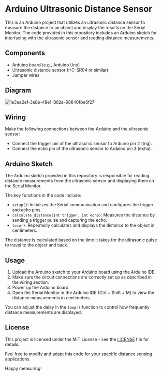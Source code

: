# Arduino Ultrasonic Distance Sensor

This is an Arduino project that utilizes an ultrasonic distance sensor to measure the distance to an object and display the results on the Serial Monitor. The code provided in this repository includes an Arduino sketch for interfacing with the ultrasonic sensor and reading distance measurements.

## Components

- Arduino board (e.g., Arduino Uno)
- Ultrasonic distance sensor (HC-SR04 or similar)
- Jumper wires


## Diagram
![1e3ea2ef-3a8e-48e1-882a-98640fbe6f27](https://github.com/vinayaksoni1729/Arduino-Smart-blind-Glasses/assets/113187290/5dc5fd41-edc6-470d-a1e3-bde66a0088bb)
## Wiring

Make the following connections between the Arduino and the ultrasonic sensor:

- Connect the trigger pin of the ultrasonic sensor to Arduino pin 2 (trig).
- Connect the echo pin of the ultrasonic sensor to Arduino pin 3 (echo).

## Arduino Sketch

The Arduino sketch provided in this repository is responsible for reading distance measurements from the ultrasonic sensor and displaying them on the Serial Monitor.

The key functions in the code include:

- `setup()`: Initializes the Serial communication and configures the trigger and echo pins.
- `calculate_distance(int trigger, int echo)`: Measures the distance by sending a trigger pulse and capturing the echo.
- `loop()`: Repeatedly calculates and displays the distance to the object in centimeters.

The distance is calculated based on the time it takes for the ultrasonic pulse to travel to the object and back.

## Usage

1. Upload the Arduino sketch to your Arduino board using the Arduino IDE.
2. Make sure the circuit connections are correctly set up as described in the wiring section.
3. Power up the Arduino board.
4. Open the Serial Monitor in the Arduino IDE (Ctrl + Shift + M) to view the distance measurements in centimeters.

You can adjust the delay in the `loop()` function to control how frequently distance measurements are displayed.

## License

This project is licensed under the MIT License - see the [LICENSE](LICENSE) file for details.

Feel free to modify and adapt this code for your specific distance sensing applications.

Happy measuring!
